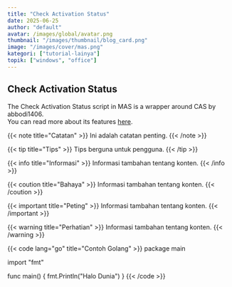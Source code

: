 ```yaml
---
title: "Check Activation Status"
date: 2025-06-25
author: "default"
avatar: /images/global/avatar.png
thumbnail: "/images/thumbnail/blog_card.png"
image: "/images/cover/mas.png"
kategori: ["tutorial-lainya"]
topik: ["windows", "office"]
---
```


## Check Activation Status

The Check Activation Status script in MAS is a wrapper around CAS by abbodi1406.  
You can read more about its features [here](https://gravesoft.dev/cas).

{{< note title="Catatan" >}}
Ini adalah catatan penting.
{{< /note >}}

{{< tip title="Tips" >}}
Tips berguna untuk pengguna.
{{< /tip >}}

{{< info title="Informasi" >}}
Informasi tambahan tentang konten.
{{< /info >}}

{{< coution title="Bahaya" >}}
Informasi tambahan tentang konten.
{{< /coution >}}

{{< important title="Peting" >}}
Informasi tambahan tentang konten.
{{< /important >}}

{{< warning title="Perhatian" >}}
Informasi tambahan tentang konten.
{{< /warning >}}


{{< code lang="go" title="Contoh Golang" >}}
package main

import "fmt"

func main() {
    fmt.Println("Halo Dunia")
}
{{< /code >}}

